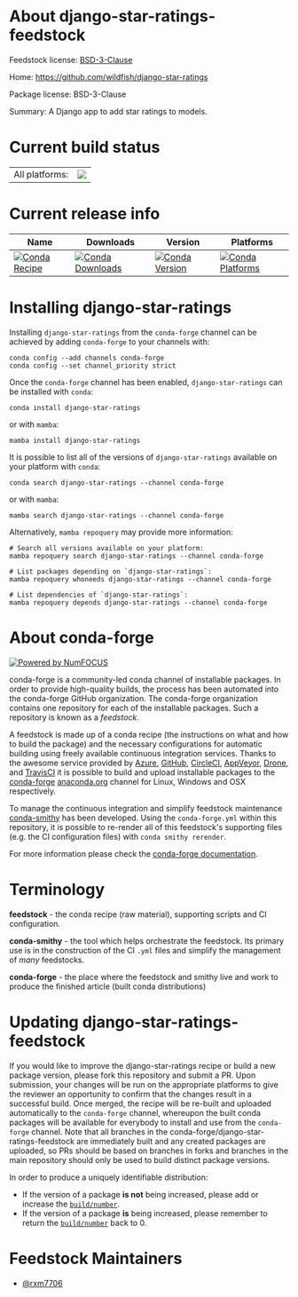 About django-star-ratings-feedstock
===================================

Feedstock license: [BSD-3-Clause](https://github.com/conda-forge/django-star-ratings-feedstock/blob/main/LICENSE.txt)

Home: https://github.com/wildfish/django-star-ratings

Package license: BSD-3-Clause

Summary: A Django app to add star ratings to models.

Current build status
====================


<table><tr><td>All platforms:</td>
    <td>
      <a href="https://dev.azure.com/conda-forge/feedstock-builds/_build/latest?definitionId=21847&branchName=main">
        <img src="https://dev.azure.com/conda-forge/feedstock-builds/_apis/build/status/django-star-ratings-feedstock?branchName=main">
      </a>
    </td>
  </tr>
</table>

Current release info
====================

| Name | Downloads | Version | Platforms |
| --- | --- | --- | --- |
| [![Conda Recipe](https://img.shields.io/badge/recipe-django--star--ratings-green.svg)](https://anaconda.org/conda-forge/django-star-ratings) | [![Conda Downloads](https://img.shields.io/conda/dn/conda-forge/django-star-ratings.svg)](https://anaconda.org/conda-forge/django-star-ratings) | [![Conda Version](https://img.shields.io/conda/vn/conda-forge/django-star-ratings.svg)](https://anaconda.org/conda-forge/django-star-ratings) | [![Conda Platforms](https://img.shields.io/conda/pn/conda-forge/django-star-ratings.svg)](https://anaconda.org/conda-forge/django-star-ratings) |

Installing django-star-ratings
==============================

Installing `django-star-ratings` from the `conda-forge` channel can be achieved by adding `conda-forge` to your channels with:

```
conda config --add channels conda-forge
conda config --set channel_priority strict
```

Once the `conda-forge` channel has been enabled, `django-star-ratings` can be installed with `conda`:

```
conda install django-star-ratings
```

or with `mamba`:

```
mamba install django-star-ratings
```

It is possible to list all of the versions of `django-star-ratings` available on your platform with `conda`:

```
conda search django-star-ratings --channel conda-forge
```

or with `mamba`:

```
mamba search django-star-ratings --channel conda-forge
```

Alternatively, `mamba repoquery` may provide more information:

```
# Search all versions available on your platform:
mamba repoquery search django-star-ratings --channel conda-forge

# List packages depending on `django-star-ratings`:
mamba repoquery whoneeds django-star-ratings --channel conda-forge

# List dependencies of `django-star-ratings`:
mamba repoquery depends django-star-ratings --channel conda-forge
```


About conda-forge
=================

[![Powered by
NumFOCUS](https://img.shields.io/badge/powered%20by-NumFOCUS-orange.svg?style=flat&colorA=E1523D&colorB=007D8A)](https://numfocus.org)

conda-forge is a community-led conda channel of installable packages.
In order to provide high-quality builds, the process has been automated into the
conda-forge GitHub organization. The conda-forge organization contains one repository
for each of the installable packages. Such a repository is known as a *feedstock*.

A feedstock is made up of a conda recipe (the instructions on what and how to build
the package) and the necessary configurations for automatic building using freely
available continuous integration services. Thanks to the awesome service provided by
[Azure](https://azure.microsoft.com/en-us/services/devops/), [GitHub](https://github.com/),
[CircleCI](https://circleci.com/), [AppVeyor](https://www.appveyor.com/),
[Drone](https://cloud.drone.io/welcome), and [TravisCI](https://travis-ci.com/)
it is possible to build and upload installable packages to the
[conda-forge](https://anaconda.org/conda-forge) [anaconda.org](https://anaconda.org/)
channel for Linux, Windows and OSX respectively.

To manage the continuous integration and simplify feedstock maintenance
[conda-smithy](https://github.com/conda-forge/conda-smithy) has been developed.
Using the ``conda-forge.yml`` within this repository, it is possible to re-render all of
this feedstock's supporting files (e.g. the CI configuration files) with ``conda smithy rerender``.

For more information please check the [conda-forge documentation](https://conda-forge.org/docs/).

Terminology
===========

**feedstock** - the conda recipe (raw material), supporting scripts and CI configuration.

**conda-smithy** - the tool which helps orchestrate the feedstock.
                   Its primary use is in the construction of the CI ``.yml`` files
                   and simplify the management of *many* feedstocks.

**conda-forge** - the place where the feedstock and smithy live and work to
                  produce the finished article (built conda distributions)


Updating django-star-ratings-feedstock
======================================

If you would like to improve the django-star-ratings recipe or build a new
package version, please fork this repository and submit a PR. Upon submission,
your changes will be run on the appropriate platforms to give the reviewer an
opportunity to confirm that the changes result in a successful build. Once
merged, the recipe will be re-built and uploaded automatically to the
`conda-forge` channel, whereupon the built conda packages will be available for
everybody to install and use from the `conda-forge` channel.
Note that all branches in the conda-forge/django-star-ratings-feedstock are
immediately built and any created packages are uploaded, so PRs should be based
on branches in forks and branches in the main repository should only be used to
build distinct package versions.

In order to produce a uniquely identifiable distribution:
 * If the version of a package **is not** being increased, please add or increase
   the [``build/number``](https://docs.conda.io/projects/conda-build/en/latest/resources/define-metadata.html#build-number-and-string).
 * If the version of a package **is** being increased, please remember to return
   the [``build/number``](https://docs.conda.io/projects/conda-build/en/latest/resources/define-metadata.html#build-number-and-string)
   back to 0.

Feedstock Maintainers
=====================

* [@rxm7706](https://github.com/rxm7706/)

